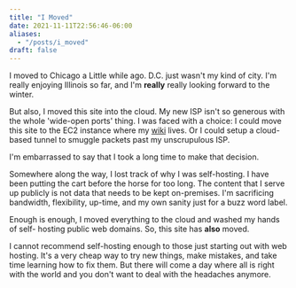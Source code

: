 ```yaml
---
title: "I Moved"
date: 2021-11-11T22:56:46-06:00
aliases:
  - "/posts/i_moved"
draft: false
---
```


I moved to Chicago a Little while ago. D.C. just wasn't my kind of city. I'm
really enjoying Illinois so far, and I'm **really** really looking forward to
the winter.

But also, I moved this site into the cloud. My new ISP isn't so generous with
the whole 'wide-open ports' thing. I was faced with a choice: I could move this
site to the EC2 instance where my [wiki](https://wiki.dominic-ricottone.com)
lives. Or I could setup a cloud-based tunnel to smuggle packets past my
unscrupulous ISP.

I'm embarrassed to say that I took a long time to make that decision.

Somewhere along the way, I lost track of why I was self-hosting. I have been
putting the cart before the horse for too long. The content that I serve up
publicly is not data that needs to be kept on-premises. I'm sacrificing
bandwidth, flexibility, up-time, and my own sanity just for a buzz word label.

Enough is enough, I moved everything to the cloud and washed my hands of self-
hosting public web domains. So, this site has **also** moved.

I cannot recommend self-hosting enough to those just starting out with web
hosting. It's a very cheap way to try new things, make mistakes, and take time
learning how to fix them. But there will come a day where all is right with the
world and you don't want to deal with the headaches anymore.

